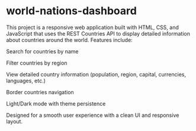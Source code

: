 # world-nations-dashboard
This project is a responsive web application built with HTML, CSS, and JavaScript that uses the REST Countries API to display detailed information about countries around the world. Features include:

Search for countries by name

Filter countries by region

View detailed country information (population, region, capital, currencies, languages, etc.)

Border countries navigation

Light/Dark mode with theme persistence

Designed for a smooth user experience with a clean UI and responsive layout.
